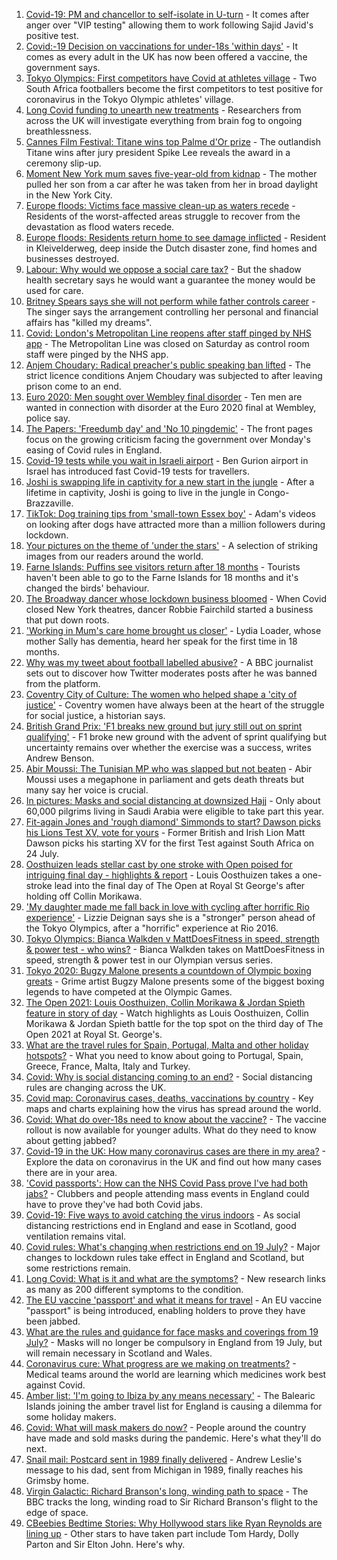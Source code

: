 1. [Covid-19: PM and chancellor to self-isolate in U-turn](https://www.bbc.co.uk/news/uk-57879730) - It comes after anger over "VIP testing" allowing them to work following Sajid Javid's positive test.
2. [Covid:-19 Decision on vaccinations for under-18s 'within days'](https://www.bbc.co.uk/news/uk-57876608) - It comes as every adult in the UK has now been offered a vaccine, the government says.
3. [Tokyo Olympics: First competitors have Covid at athletes village](https://www.bbc.co.uk/sport/olympics/57844406) - Two South Africa footballers become the first competitors to test positive for coronavirus in the Tokyo Olympic athletes' village.
4. [Long Covid funding to unearth new treatments](https://www.bbc.co.uk/news/health-57869427) - Researchers from across the UK will investigate everything from brain fog to ongoing breathlessness.
5. [Cannes Film Festival: Titane wins top Palme d'Or prize](https://www.bbc.co.uk/news/entertainment-arts-57875578) - The outlandish Titane wins after jury president Spike Lee reveals the award in a ceremony slip-up.
6. [Moment New York mum saves five-year-old from kidnap](https://www.bbc.co.uk/news/world-us-canada-57877269) - The mother pulled her son from a car after he was taken from her in broad daylight in the New York City.
7. [Europe floods: Victims face massive clean-up as waters recede](https://www.bbc.co.uk/news/world-europe-57876982) - Residents of the worst-affected areas struggle to recover from the devastation as flood waters recede.
8. [Europe floods: Residents return home to see damage inflicted](https://www.bbc.co.uk/news/world-europe-57878577) - Resident in Kleivelderweg, deep inside the Dutch disaster zone, find homes and businesses destroyed.
9. [Labour: Why would we oppose a social care tax?](https://www.bbc.co.uk/news/uk-politics-57879629) - But the shadow health secretary says he would want a guarantee the money would be used for care.
10. [Britney Spears says she will not perform while father controls career](https://www.bbc.co.uk/news/entertainment-arts-57873410) - The singer says the arrangement controlling her personal and financial affairs has "killed my dreams".
11. [Covid: London's Metropolitan Line reopens after staff pinged by NHS app](https://www.bbc.co.uk/news/uk-england-london-57878908) - The Metropolitan Line was closed on Saturday as control room staff were pinged by the NHS app.
12. [Anjem Choudary: Radical preacher's public speaking ban lifted](https://www.bbc.co.uk/news/uk-england-london-57878910) - The strict licence conditions Anjem Choudary was subjected to after leaving prison come to an end.
13. [Euro 2020: Men sought over Wembley final disorder](https://www.bbc.co.uk/news/uk-england-london-57878364) - Ten men are wanted in connection with disorder at the Euro 2020 final at Wembley, police say.
14. [The Papers: 'Freedumb day' and 'No 10 pingdemic'](https://www.bbc.co.uk/news/blogs-the-papers-57877279) - The front pages focus on the growing criticism facing the government over Monday's easing of Covid rules in England.
15. [Covid-19 tests while you wait in Israeli airport](https://www.bbc.co.uk/news/world-middle-east-57869807) - Ben Gurion airport in Israel has introduced fast Covid-19 tests for travellers.
16. [Joshi is swapping life in captivity for a new start in the jungle](https://www.bbc.co.uk/news/world-africa-57854071) - After a lifetime in captivity, Joshi is going to live in the jungle in Congo-Brazzaville.
17. [TikTok: Dog training tips from 'small-town Essex boy'](https://www.bbc.co.uk/news/uk-england-essex-57841659) - Adam's videos on looking after dogs have attracted more than a million followers during lockdown.
18. [Your pictures on the theme of 'under the stars'](https://www.bbc.co.uk/news/in-pictures-57864019) - A selection of striking images from our readers around the world.
19. [Farne Islands: Puffins see visitors return after 18 months](https://www.bbc.co.uk/news/uk-57873055) - Tourists haven't been able to go to the Farne Islands for 18 months and it's changed the birds' behaviour.
20. [The Broadway dancer whose lockdown business bloomed](https://www.bbc.co.uk/news/stories-57840115) - When Covid closed New York theatres, dancer Robbie Fairchild started a business that put down roots.
21. ['Working in Mum's care home brought us closer'](https://www.bbc.co.uk/news/uk-england-bristol-57809429) - Lydia Loader, whose mother Sally has dementia, heard her speak for the first time in 18 months.
22. [Why was my tweet about football labelled abusive?](https://www.bbc.co.uk/news/technology-57836409) - A BBC journalist sets out to discover how Twitter moderates posts after he was banned from the platform.
23. [Coventry City of Culture: The women who helped shape a 'city of justice'](https://www.bbc.co.uk/news/uk-england-coventry-warwickshire-57555779) - Coventry women have always been at the heart of the struggle for social justice, a historian says.
24. [British Grand Prix: 'F1 breaks new ground but jury still out on sprint qualifying'](https://www.bbc.co.uk/sport/formula1/57876348) - F1 broke new ground with the advent of sprint qualifying but uncertainty remains over whether the exercise was a success, writes Andrew Benson.
25. [Abir Moussi: The Tunisian MP who was slapped but not beaten](https://www.bbc.co.uk/news/world-africa-57835759) - Abir Moussi uses a megaphone in parliament and gets death threats but many say her voice is crucial.
26. [In pictures: Masks and social distancing at downsized Hajj](https://www.bbc.co.uk/news/world-middle-east-57875572) - Only about 60,000 pilgrims living in Saudi Arabia were eligible to take part this year.
27. [Fit-again Jones and 'rough diamond' Simmonds to start? Dawson picks his Lions Test XV, vote for yours](https://www.bbc.co.uk/sport/rugby-union/57875384) - Former British and Irish Lion Matt Dawson picks his starting XV for the first Test against South Africa on 24 July.
28. [Oosthuizen leads stellar cast by one stroke with Open poised for intriguing final day - highlights & report](https://www.bbc.co.uk/sport/golf/57876628) - Louis Oosthuizen takes a one-stroke lead into the final day of The Open at Royal St George's after holding off Collin Morikawa.
29. ['My daughter made me fall back in love with cycling after horrific Rio experience'](https://www.bbc.co.uk/sport/cycling/57144136) - Lizzie Deignan says she is a "stronger" person ahead of the Tokyo Olympics, after a "horrific" experience at Rio 2016.
30. [Tokyo Olympics: Bianca Walkden v MattDoesFitness in speed, strength & power test - who wins?](https://www.bbc.co.uk/sport/av/olympics/57441924) - Bianca Walkden takes on MattDoesFitness in speed, strength & power test in our Olympian versus series.
31. [Tokyo 2020: Bugzy Malone presents a countdown of Olympic boxing greats](https://www.bbc.co.uk/sport/av/olympics/57612192) - Grime artist Bugzy Malone presents some of the biggest boxing legends to have competed at the Olympic Games.
32. [The Open 2021: Louis Oosthuizen, Collin Morikawa & Jordan Spieth feature in story of day](https://www.bbc.co.uk/sport/av/golf/57877059) - Watch highlights as Louis Oosthuizen, Collin Morikawa & Jordan Spieth battle for the top spot on the third day of The Open 2021 at Royal St. George's.
33. [What are the travel rules for Spain, Portugal, Malta and other holiday hotspots?](https://www.bbc.co.uk/news/explainers-56997931) - What you need to know about going to Portugal, Spain, Greece, France, Malta, Italy and Turkey.
34. [Covid: Why is social distancing coming to an end?](https://www.bbc.co.uk/news/uk-51506729) - Social distancing rules are changing across the UK.
35. [Covid map: Coronavirus cases, deaths, vaccinations by country](https://www.bbc.co.uk/news/world-51235105) - Key maps and charts explaining how the virus has spread around the world.
36. [Covid: What do over-18s need to know about the vaccine?](https://www.bbc.co.uk/news/health-57273875) - The vaccine rollout is now available for younger adults. What do they need to know about getting jabbed?
37. [Covid-19 in the UK: How many coronavirus cases are there in my area?](https://www.bbc.co.uk/news/uk-51768274) - Explore the data on coronavirus in the UK and find out how many cases there are in your area.
38. ['Covid passports': How can the NHS Covid Pass prove I've had both jabs?](https://www.bbc.co.uk/news/explainers-55718553) - Clubbers and people attending mass events in England could have to prove they've had both Covid jabs.
39. [Covid-19: Five ways to avoid catching the virus indoors](https://www.bbc.co.uk/news/explainers-53917432) - As social distancing restrictions end in England and ease in Scotland, good ventilation remains vital.
40. [Covid rules: What's changing when restrictions end on 19 July?](https://www.bbc.co.uk/news/explainers-52530518) - Major changes to lockdown rules take effect in England and Scotland, but some restrictions remain.
41. [Long Covid: What is it and what are the symptoms?](https://www.bbc.co.uk/news/health-57833394) - New research links as many as 200 different symptoms to the condition.
42. [The EU vaccine 'passport' and what it means for travel](https://www.bbc.co.uk/news/explainers-57665765) - An EU vaccine "passport" is being introduced, enabling holders to prove they have been jabbed.
43. [What are the rules and guidance for face masks and coverings from 19 July?](https://www.bbc.co.uk/news/health-51205344) - Masks will no longer be compulsory in England from 19 July, but will remain necessary in Scotland and Wales.
44. [Coronavirus cure: What progress are we making on treatments?](https://www.bbc.co.uk/news/health-52354520) - Medical teams around the world are learning which medicines work best against Covid.
45. [Amber list: 'I'm going to Ibiza by any means necessary'](https://www.bbc.co.uk/news/newsbeat-57856616) - The Balearic Islands joining the amber travel list for England is causing a dilemma for some holiday makers.
46. [Covid: What will mask makers do now?](https://www.bbc.co.uk/news/newsbeat-57737666) - People around the country have made and sold masks during the pandemic. Here's what they'll do next.
47. [Snail mail: Postcard sent in 1989 finally delivered](https://www.bbc.co.uk/news/uk-england-humber-57837144) - Andrew Leslie's message to his dad, sent from Michigan in 1989, finally reaches his Grimsby home.
48. [Virgin Galactic: Richard Branson's long, winding path to space](https://www.bbc.co.uk/news/science-environment-57798167) - The BBC tracks the long, winding road to Sir Richard Branson's flight to the edge of space.
49. [CBeebies Bedtime Stories: Why Hollywood stars like Ryan Reynolds are lining up](https://www.bbc.co.uk/news/entertainment-arts-57827931) - Other stars to have taken part include Tom Hardy, Dolly Parton and Sir Elton John. Here's why.
